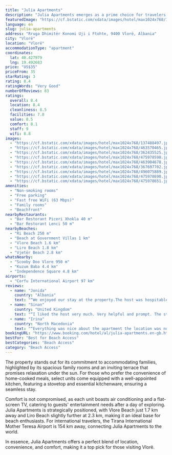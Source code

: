 ```yaml
---
title: "Julia Apartments"
description: "Julia Apartments emerges as a prime choice for travelers seeking a blend of comfort and scenic beauty in Vlorë."
featuredImage: "https://cf.bstatic.com/xdata/images/hotel/max1024x768/137488497.jpg?k=2aed20578d663f2e7968fa3d61c13e0449204c83f2a1f8c1a207d1d58123e5b3&o=&hp=1"
language: en
slug: julia-apartments
address: "Rruga Dhimitër Konomi Uji i Ftohte, 9400 Vlorë, Albania"
city: "Vlorë"
location: "Vlorë"
accommodationType: "apartment"
coordinates:
  lat: 40.427979
  lng: 19.492683
price: "US$35"
priceFrom: 35
starRating: 3
rating: 8.4
ratingWords: "Very Good"
numberOfReviews: 83
ratings:
  overall: 8.4
  location: 8.4
  cleanliness: 8.5
  facilities: 7.8
  value: 8.5
  comfort: 8.1
  staff: 9
  wifi: 8.8
images:
  - "https://cf.bstatic.com/xdata/images/hotel/max1024x768/137488497.jpg?k=2aed20578d663f2e7968fa3d61c13e0449204c83f2a1f8c1a207d1d58123e5b3&o=&hp=1"
  - "https://cf.bstatic.com/xdata/images/hotel/max1024x768/463570465.jpg?k=7751628583bc38966532caf09ada9a25b01312eed591489beff126f851d440ca&o=&hp=1"
  - "https://cf.bstatic.com/xdata/images/hotel/max1024x768/362435525.jpg?k=4785bd36df298143904deb083fa9d1b4fd2cb6d240f6c1fa6e208fd328f31ad6&o=&hp=1"
  - "https://cf.bstatic.com/xdata/images/hotel/max1024x768/475978598.jpg?k=23590984f3c4735cfec804133b2b1d47c32062455039304a73dc599451c8b249&o=&hp=1"
  - "https://cf.bstatic.com/xdata/images/hotel/max1024x768/463904678.jpg?k=0fef938e457024b90704ad4d392ba2bb9461bf6fe1070983632bf3445e480d53&o=&hp=1"
  - "https://cf.bstatic.com/xdata/images/hotel/max1024x768/367697702.jpg?k=32f3a12c74cda61a192f46674bdcd83ce7c4a9142252083d3e401b5dceb0ed6f&o=&hp=1"
  - "https://cf.bstatic.com/xdata/images/hotel/max1024x768/496075889.jpg?k=341b35be9c6fc7749fec6f7314a326d61eea79c6776ed699c038459f6542e751&o=&hp=1"
  - "https://cf.bstatic.com/xdata/images/hotel/max1024x768/475978690.jpg?k=43c8a1dc985d8862913b6301839b0aaaefa18490d34fcf6f6bdec420e700a4cf&o=&hp=1"
  - "https://cf.bstatic.com/xdata/images/hotel/max1024x768/475978651.jpg?k=38b72ebaae34d6b011913c310aed48c3f46e8e3c529e6877221d59bf9a84c8e2&o=&hp=1"
amenities:
  - "Non-smoking rooms"
  - "Free parking"
  - "Fast free WiFi (63 Mbps)"
  - "Family rooms"
  - "Beachfront"
nearbyRestaurants:
  - "Bar Restorant Piceri Xhokla 40 m"
  - "Bar Restorant Lenci 50 m"
nearbyBeaches:
  - "Ri Beach 250 m"
  - "Beach at Government Villas 1 km"
  - "Vlore Beach 1.6 km"
  - "Liro Beach 1.8 km"
  - "Vjetër Beach 2.8 km"
whatsNearby:
  - "Scooby Doo Vlore 950 m"
  - "Kuzum Baba 4.4 km"
  - "Independence Square 4.8 km"
airports:
  - "Corfu International Airport 97 km"
reviews:
  - name: "Jonida"
    country: "Albania"
    text: "“We enjoyed our stay at the property.The host was hospitable and everything was really good.I highly recommend this place!”"
  - name: "Sinan"
    country: "United Kingdom"
    text: "“I liked the host very much. Very helpful and prompt. The studio was new and clean all facilities worked well. Location was within easy reach of beaches and centre. Can highly recommend it.”"
  - name: "Irina"
    country: "North Macedonia"
    text: "“Everything was nice about the apartment the location was not bad. I have no words for the hosts, hospitable, accommodating and kind.”"
bookingURL: "https://www.booking.com/hotel/al/julia-apartments.en-gb.html?aid=8035640"
bestFor: "Best for Beach Access"
bestCategories: "Beach Access"
category: "Beach Access"
---
```


The property stands out for its commitment to accommodating families, highlighted by its spacious family rooms and an inviting terrace that promises relaxation under the sun. For those who prefer the convenience of home-cooked meals, select units come equipped with a well-appointed kitchen, featuring a stovetop and essential kitchenware, ensuring a seamless stay.

Comfort is not compromised, as each unit boasts air conditioning and a flat-screen TV, catering to guests' entertainment needs after a day of exploring. Julia Apartments is strategically positioned, with Vlore Beach just 1.7 km away and Liro Beach slightly further at 2.3 km, making it an ideal base for beach enthusiasts. For international travelers, the Tirana International Mother Teresa Airport is 154 km away, connecting Julia Apartments to the world.

In essence, Julia Apartments offers a perfect blend of location, convenience, and comfort, making it a top pick for those visiting Vlorë.
